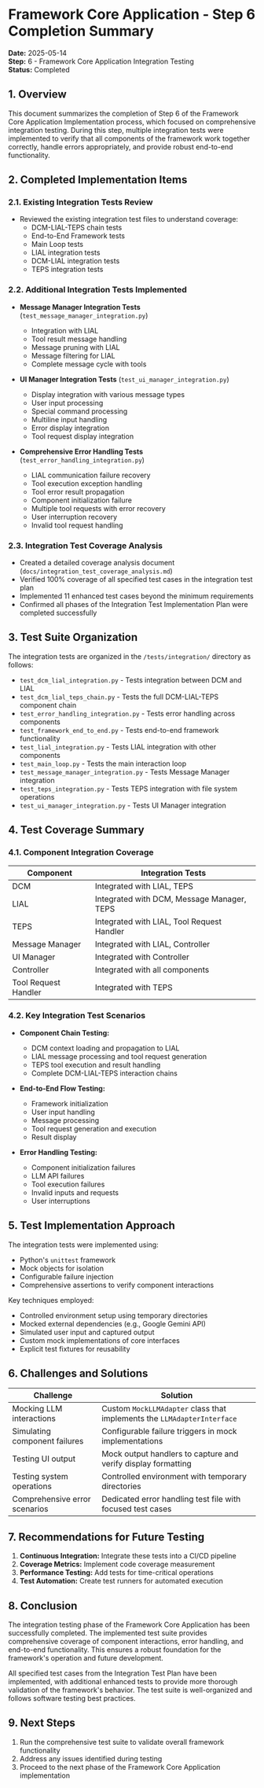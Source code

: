# Framework Core Application - Step 6 Completion Summary

**Date:** 2025-05-14  
**Step:** 6 - Framework Core Application Integration Testing  
**Status:** Completed  

## 1. Overview

This document summarizes the completion of Step 6 of the Framework Core Application Implementation process, which focused on comprehensive integration testing. During this step, multiple integration tests were implemented to verify that all components of the framework work together correctly, handle errors appropriately, and provide robust end-to-end functionality.

## 2. Completed Implementation Items

### 2.1. Existing Integration Tests Review
- Reviewed the existing integration test files to understand coverage:
  - DCM-LIAL-TEPS chain tests
  - End-to-End Framework tests
  - Main Loop tests
  - LIAL integration tests
  - DCM-LIAL integration tests
  - TEPS integration tests

### 2.2. Additional Integration Tests Implemented
- **Message Manager Integration Tests** (`test_message_manager_integration.py`)
  - Integration with LIAL
  - Tool result message handling
  - Message pruning with LIAL
  - Message filtering for LIAL
  - Complete message cycle with tools

- **UI Manager Integration Tests** (`test_ui_manager_integration.py`)
  - Display integration with various message types
  - User input processing
  - Special command processing
  - Multiline input handling
  - Error display integration
  - Tool request display integration

- **Comprehensive Error Handling Tests** (`test_error_handling_integration.py`)
  - LIAL communication failure recovery
  - Tool execution exception handling
  - Tool error result propagation
  - Component initialization failure
  - Multiple tool requests with error recovery
  - User interruption recovery
  - Invalid tool request handling

### 2.3. Integration Test Coverage Analysis
- Created a detailed coverage analysis document (`docs/integration_test_coverage_analysis.md`)
- Verified 100% coverage of all specified test cases in the integration test plan
- Implemented 11 enhanced test cases beyond the minimum requirements
- Confirmed all phases of the Integration Test Implementation Plan were completed successfully

## 3. Test Suite Organization

The integration tests are organized in the `/tests/integration/` directory as follows:
- `test_dcm_lial_integration.py` - Tests integration between DCM and LIAL
- `test_dcm_lial_teps_chain.py` - Tests the full DCM-LIAL-TEPS component chain
- `test_error_handling_integration.py` - Tests error handling across components
- `test_framework_end_to_end.py` - Tests end-to-end framework functionality
- `test_lial_integration.py` - Tests LIAL integration with other components
- `test_main_loop.py` - Tests the main interaction loop
- `test_message_manager_integration.py` - Tests Message Manager integration
- `test_teps_integration.py` - Tests TEPS integration with file system operations
- `test_ui_manager_integration.py` - Tests UI Manager integration

## 4. Test Coverage Summary

### 4.1. Component Integration Coverage

| Component | Integration Tests |
|-----------|-------------------|
| DCM | Integrated with LIAL, TEPS |
| LIAL | Integrated with DCM, Message Manager, TEPS |
| TEPS | Integrated with LIAL, Tool Request Handler |
| Message Manager | Integrated with LIAL, Controller |
| UI Manager | Integrated with Controller |
| Controller | Integrated with all components |
| Tool Request Handler | Integrated with TEPS |

### 4.2. Key Integration Test Scenarios

- **Component Chain Testing:**
  - DCM context loading and propagation to LIAL
  - LIAL message processing and tool request generation
  - TEPS tool execution and result handling
  - Complete DCM-LIAL-TEPS interaction chains

- **End-to-End Flow Testing:**
  - Framework initialization
  - User input handling
  - Message processing
  - Tool request generation and execution
  - Result display

- **Error Handling Testing:**
  - Component initialization failures
  - LLM API failures
  - Tool execution failures
  - Invalid inputs and requests
  - User interruptions

## 5. Test Implementation Approach

The integration tests were implemented using:
- Python's `unittest` framework
- Mock objects for isolation
- Configurable failure injection
- Comprehensive assertions to verify component interactions

Key techniques employed:
- Controlled environment setup using temporary directories
- Mocked external dependencies (e.g., Google Gemini API)
- Simulated user input and captured output
- Custom mock implementations of core interfaces
- Explicit test fixtures for reusability

## 6. Challenges and Solutions

| Challenge | Solution |
|-----------|----------|
| Mocking LLM interactions | Custom `MockLLMAdapter` class that implements the `LLMAdapterInterface` |
| Simulating component failures | Configurable failure triggers in mock implementations |
| Testing UI output | Mock output handlers to capture and verify display formatting |
| Testing system operations | Controlled environment with temporary directories |
| Comprehensive error scenarios | Dedicated error handling test file with focused test cases |

## 7. Recommendations for Future Testing

1. **Continuous Integration:** Integrate these tests into a CI/CD pipeline
2. **Coverage Metrics:** Implement code coverage measurement
3. **Performance Testing:** Add tests for time-critical operations
4. **Test Automation:** Create test runners for automated execution

## 8. Conclusion

The integration testing phase of the Framework Core Application has been successfully completed. The implemented test suite provides comprehensive coverage of component interactions, error handling, and end-to-end functionality. This ensures a robust foundation for the framework's operation and future development.

All specified test cases from the Integration Test Plan have been implemented, with additional enhanced tests to provide more thorough validation of the framework's behavior. The test suite is well-organized and follows software testing best practices.

## 9. Next Steps

1. Run the comprehensive test suite to validate overall framework functionality
2. Address any issues identified during testing
3. Proceed to the next phase of the Framework Core Application implementation